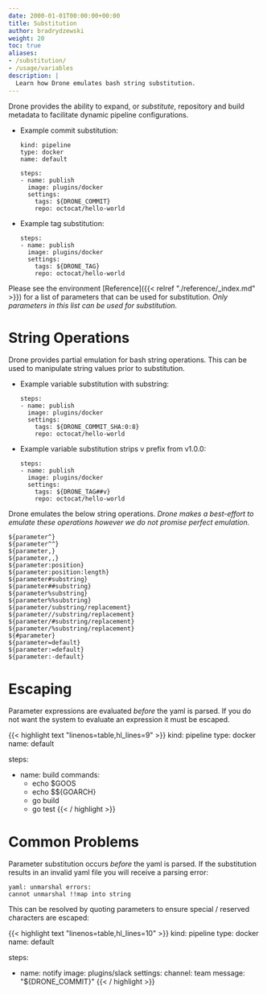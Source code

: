 ```yaml
---
date: 2000-01-01T00:00:00+00:00
title: Substitution
author: bradrydzewski
weight: 20
toc: true
aliases:
- /substitution/
- /usage/variables
description: |
  Learn how Drone emulates bash string substitution.
---
```


Drone provides the ability to expand, or _substitute_, repository and build metadata to facilitate dynamic pipeline configurations.

* Example commit substitution:
  ```
  kind: pipeline
  type: docker
  name: default

  steps:
  - name: publish
    image: plugins/docker
    settings:
      tags: ${DRONE_COMMIT}
      repo: octocat/hello-world
  ```

* Example tag substitution:

  ```
  steps:
  - name: publish
    image: plugins/docker
    settings:
      tags: ${DRONE_TAG}
      repo: octocat/hello-world
  ```

Please see the environment [Reference]({{< relref "./reference/_index.md" >}}) for a list of parameters that can be used for substitution. _Only parameters in this list can be used for substitution._

# String Operations

Drone provides partial emulation for bash string operations. This can be used to manipulate string values prior to substitution.

* Example variable substitution with substring:
  ```
  steps:
  - name: publish
    image: plugins/docker
    settings:
      tags: ${DRONE_COMMIT_SHA:0:8}
      repo: octocat/hello-world
  ```

* Example variable substitution strips v prefix from v1.0.0:
  ```
  steps:
  - name: publish
    image: plugins/docker
    settings:
      tags: ${DRONE_TAG##v}
      repo: octocat/hello-world
  ```

Drone emulates the below string operations. _Drone makes a best-effort to emulate these operations however we do not promise perfect emulation._


```
${parameter^}
${parameter^^}
${parameter,}
${parameter,,}
${parameter:position}
${parameter:position:length}
${parameter#substring}
${parameter##substring}
${parameter%substring}
${parameter%%substring}
${parameter/substring/replacement}
${parameter//substring/replacement}
${parameter/#substring/replacement}
${parameter/%substring/replacement}
${#parameter}
${parameter=default}
${parameter:=default}
${parameter:-default}
```


<!-- * `${parameter^}`
* `${parameter^^}`
* `${parameter,}`
* `${parameter,,}`
* `${parameter:position}`
* `${parameter:position:length}`
* `${parameter#substring}`
* `${parameter##substring}`
* `${parameter%substring}`
* `${parameter%%substring}`
* `${parameter/substring/replacement}`
* `${parameter//substring/replacement}`
* `${parameter/#substring/replacement}`
* `${parameter/%substring/replacement}`
* `${#parameter}`
* `${parameter=default}`
* `${parameter:=default}`
* `${parameter:-default}` -->

<!--
OPERATION	        | DESC
--------------------|---
`${param}`          | parameter substitution
`${param,}`         | parameter substitution with lowercase first char
`${param,,}`        | parameter substitution with lowercase
`${param^}`         | parameter substitution with uppercase first char
`${param^^}`        | parameter substitution with uppercase
`${param:pos}`      | parameter substitution with substring
`${param:pos:len}`  | parameter substitution with substring and length
`${param=default}`  | parameter substitution with default
`${param##prefix}`  | parameter substitution with prefix removal
`${param%%suffix}`  | parameter substitution with suffix removal
`${param/old/new}`  | parameter substitution with find and replace
-->

# Escaping

Parameter expressions are evaluated _before_ the yaml is parsed. If you do not want the system to evaluate an expression it must be escaped.

{{< highlight text "linenos=table,hl_lines=9" >}}
kind: pipeline
type: docker
name: default

steps:
- name: build
  commands:
  - echo $GOOS
  - echo $${GOARCH}
  - go build
  - go test
{{< / highlight >}}

# Common Problems

Parameter substitution occurs _before_ the yaml is parsed. If the substitution results in an invalid yaml file you will receive a parsing error:

```
yaml: unmarshal errors:
cannot unmarshal !!map into string
```

This can be resolved by quoting parameters to ensure special / reserved characters are escaped:

{{< highlight text "linenos=table,hl_lines=10" >}}
kind: pipeline
type: docker
name: default

steps:
- name: notify
  image: plugins/slack
  settings:
    channel: team
    message: "${DRONE_COMMIT}"
{{< / highlight >}}
